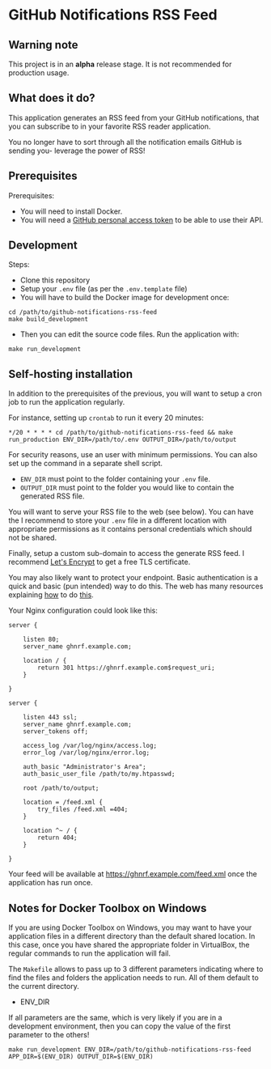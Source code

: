 # GitHub Notifications RSS Feed

## Warning note

This project is in an **alpha** release stage.
It is not recommended for production usage. 

## What does it do?

This application generates an RSS feed from your GitHub notifications, that you can subscribe to in your favorite RSS reader application.

You no longer have to sort through all the notification emails GitHub is sending you- leverage the power of RSS!

## Prerequisites

Prerequisites:

- You will need to install Docker.
- You will need a [GitHub personal access token](https://help.github.com/en/github/authenticating-to-github/creating-a-personal-access-token-for-the-command-line#creating-a-token) to be able to use their API.

## Development

Steps:

- Clone this repository
- Setup your `.env` file (as per the `.env.template` file)
- You will have to build the Docker image for development once:

```
cd /path/to/github-notifications-rss-feed
make build_development
```

- Then you can edit the source code files.
Run the application with:

```
make run_development
```

## Self-hosting installation

In addition to the prerequisites of the previous, you will want to setup a cron job to run the application regularly.

For instance, setting up `crontab` to run it every 20 minutes:

```
*/20 * * * * cd /path/to/github-notifications-rss-feed && make run_production ENV_DIR=/path/to/.env OUTPUT_DIR=/path/to/output
```

For security reasons, use an user with minimum permissions.
You can also set up the command in a separate shell script.

- `ENV_DIR` must point to the folder containing your `.env` file.
- `OUTPUT_DIR` must point to the folder you would like to contain the generated RSS file.

You will want to serve your RSS file to the web (see below).
You can have the 
I recommend to store your `.env` file in a different location with appropriate permissions as it contains personal credentials which should not be shared.

Finally, setup a custom sub-domain to access the generate RSS feed.
I recommend [Let's Encrypt](https://letsencrypt.org/) to get a free TLS certificate.

You may also likely want to protect your endpoint.
Basic authentication is a quick and basic (pun intended) way to do this.
The web has many resources explaining [how](https://httpd.apache.org/docs/2.4/programs/htpasswd.html) to do [this](https://docs.nginx.com/nginx/admin-guide/security-controls/configuring-http-basic-authentication/).

Your Nginx configuration could look like this:

```
server {

    listen 80;
    server_name ghnrf.example.com;

    location / {
        return 301 https://ghnrf.example.com$request_uri;
    }

}

server {

    listen 443 ssl;
    server_name ghnrf.example.com;
    server_tokens off;

    access_log /var/log/nginx/access.log;
    error_log /var/log/nginx/error.log;

    auth_basic "Administrator's Area";
    auth_basic_user_file /path/to/my.htpasswd;

    root /path/to/output;

    location = /feed.xml {
        try_files /feed.xml =404;
    }

    location ^~ / {
        return 404;
    }

}
```

Your feed will be available at https://ghnrf.example.com/feed.xml once the application has run once. 

## Notes for Docker Toolbox on Windows 

If you are using Docker Toolbox on Windows, you may want to have your application files in a different directory than the default shared location.
In this case, once you have shared the appropriate folder in VirtualBox, the regular commands to run the application will fail.

The `Makefile` allows to pass up to 3 different parameters indicating where to find the files and folders the application needs to run.
All of them default to the current directory.

- ENV_DIR

If all parameters are the same, which is very likely if you are in a development environment, then you can copy the value of the first parameter to the others!

```
make run_development ENV_DIR=/path/to/github-notifications-rss-feed APP_DIR=$(ENV_DIR) OUTPUT_DIR=$(ENV_DIR)
```